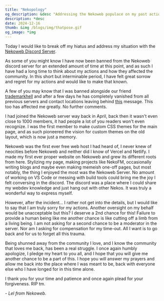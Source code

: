 ```yaml
---
title: "Nekopology"
og_description: &desc "Addressing the Nekoweb populace on my past actions"
description: *desc
date: 2024-12-16
thumb: &img /blogs/img/thatpose.gif
og_image: *img
---
```


Today I would like to break off my hiatus and address my situation with the [Nekoweb Discord Server](https://discord.gg/hvfHKyVS6b).

As some of you might know I have now been banned from the Nekoweb discord server for an extended amount of time at this point, and as such I have had a long time to think about my actions and how they affected the community. In this short but interminable period, I have felt great sorrow and regret for my actions and would like to make that known.

A few of you may know that I was banned alongside our friend [trademarkhell](https://trademarkhell.net) and after a few days he has completely vanished from all previous servers and contact locations leaving behind [this](https://trademarkhell.net/blog/contrarianism/) message. This too has affected me greatly. No further comments.

I had joined the Nekoweb server way back in April, back then it wasn't even close to 1000 members, it had people a lot of you readers won't even recognize. I was the first member to make custom CSS themes for the main page, and as such pioneered the vision for custom themes on the old layout, which is now just a memory.

Nekoweb was the first ever free web host I had heard of, I never knew of neocities before Nekoweb and neither did I know of Vercel and Netlify. I made my first ever proper website on Nekoweb and grew its different roots from here. Stylizing my page, making projects like NekoFM, occasionally writing blogs and maybe even making memeish one-off pages, but most notably, the thing I enjoyed the most was the Nekoweb Server. No amount of working on VS Code or messing with build tools could bring me the joy I felt conversing in the discord. The discord was a place where I could share my webdev knowledge and just hang out with other Nekos. It was truly a wonderful way to express myself.

However, after the incident... I rather not get into the details, but I would like to say that I am truly sorry for my actions. Another oversight on my behalf would be unacceptable but this? I deserve a 2nd chance for this! Failure to provide a human being like me another chance is like cutting off a limb from a living being. I am not asking for a second chance to be a moderator in the server. Nor am I asking for compensation for my time-out. All I want is to go back and for us to forget all this trauma.

Being shunned away from the community I love, and I know the community that loves me back, has been a real struggle. I once again humbly apologize, I pledge my heart to you all, and I hope that you will give me another chance to be a part of this. I hope you will answer my prayers and allow me back into the place where I was meant to be, back with everyone else who I have longed for in this time alone.

I thank you for your time and patience and once again plead for your forgiveness. RIP tm.

\- _Lel from Nekoweb._

